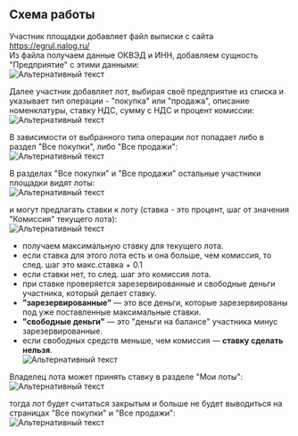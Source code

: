 ## Схема работы
Участник площадки добавляет файл выписки с сайта https://egrul.nalog.ru/   
Из файла получаем данные ОКВЭД и ИНН, добавляем сущность "Предприятие" с этими данными:  
![Альтернативный текст](https://s139vla.storage.yandex.net/rdisk/be77b53d33298b567a8322c8e4a2387d8d7bca9d10ca1428336241eb39759809/5ff595ad/TZptT7iujWHj9bWUgbCXYDBTiHtbQq38y71r3dvASH9gZxbvyBnfEMCIN_1QCmV-ad68u36CaLqYMEVUjo_kGw==?uid=127173401&filename=1.png&disposition=inline&hash=&limit=0&content_type=image%2Fpng&owner_uid=127173401&fsize=42253&hid=8ad8e1cae6d451ccd765090dc11edb3b&media_type=image&tknv=v2&etag=f98f05d3bd4f675610bf9697877a71e0&rtoken=suHVYkfDapHG&force_default=yes&ycrid=na-3cfe93921dfc74cfcc2778e2ef36b1c0-downloader20e&ts=5b839131f0540&s=51d0e1b1a9edf88ad51519c7042c8ea7013f81ed249ecb7a4ddb15107ef10c82&pb=U2FsdGVkX195gsrOfvOZw4oyj7T9QqOr7HOBK9Gk0Bp-EKGQuJ_vcOSP99mw0t4rjis-y6VGpqGd9mQM6y6iudeRz6wShsDBa2bSDxCVUDo)  

Далее участник добавляет лот, выбирая своё предприятие из списка и указывает тип операции - "покупка" или "продажа", описание номенклатуры, ставку НДС, сумму с НДС и процент комиссии:  
![Альтернативный текст](https://s727sas.storage.yandex.net/rdisk/d6f034411e98ce0fdf33b7d376ae84da9b1d90bf3c3b351fa0497905ae2b45bb/5ff59603/TZptT7iujWHj9bWUgbCXYNzaWqJaGlG6K6z9YeDT7b4na1lf5Lxlgz8kRDoTj0HIO0tKogNS_ZtSPK5QJgM5sw==?uid=127173401&filename=2.png&disposition=inline&hash=&limit=0&content_type=image%2Fpng&owner_uid=127173401&fsize=25701&hid=73114a69addadf7c6197896138e5ee7f&media_type=image&tknv=v2&etag=1e720188702796822419ec1e2f2dc775&rtoken=hl6hOJhS6hom&force_default=yes&ycrid=na-b3dc286838b625fa113cc6ffd4ac450c-downloader20e&ts=5b839183f46c0&s=e4e8f7e174bc6676eba5478e9066bb133dafb10133edafb2f9397642bcf4c46d&pb=U2FsdGVkX18ELIojNFvrh8zsRvvsS6kGt9GOnhfWj8HhvtO9CI1zzqY-8lswPCnVYXIqRq7FpyYPNl_Swerp6XMWqiUCcQ1qFSZ87dJykSg)

В зависимости от выбранного типа операции лот попадает либо в раздел "Все покупки", либо "Все продажи":  
![Альтернативный текст](https://s323vla.storage.yandex.net/rdisk/5e16bab99ee19647b907509e8f50d931afbdf6797b81b9251b519dd7278b4fca/5ff59667/TZptT7iujWHj9bWUgbCXYIuPJg3k-f_FWyGCikezujFdEtddZRtDtryJMCdtPsvQTslu0cbSY3QBF6zP7c7Y-Q==?uid=127173401&filename=3.png&disposition=inline&hash=&limit=0&content_type=image%2Fpng&owner_uid=127173401&fsize=33424&hid=112391575af9c9041d1e83da1cc62819&media_type=image&tknv=v2&etag=b7c9233c86c5eba09ab2058bc5dcd435&rtoken=7n2O7FurdKUN&force_default=yes&ycrid=na-f0fb1c437fe9a337cf1a92d0780c990f-downloader20e&ts=5b8391e3527c0&s=4571481a2a290e78f8ca6bdcaf7b8f6e867ea6d9d87af20b8545b8a4cebf040e&pb=U2FsdGVkX189y410ALc9dURtpBoNOsWlBTff260DOoOd13ob6I-OsboEFiZ_lm1_nDx_vno3bf7kbCPvTFEJf6lB2nCXTcoEQSnSCi9cIQg)

В разделах "Все покупки" и "Все продажи" остальные участники площадки видят лоты:  
![Альтернативный текст](https://s100sas.storage.yandex.net/rdisk/05cf32dd3d25d4a72d8d81cc104bcd81fe060ebc94ac16f20278d2eae6b18650/5ff596a9/TZptT7iujWHj9bWUgbCXYDFWqk9sTMNHKc93qW8PbcB4hBmP45LoLQzNtQwa6o6o1YC3JUaiawPrvY1LuDZrLg==?uid=127173401&filename=4.png&disposition=inline&hash=&limit=0&content_type=image%2Fpng&owner_uid=127173401&fsize=57819&hid=b2feaa5c6b7b17ffc77fe357ab75d56a&media_type=image&tknv=v2&etag=da099464234e206acc3a9a95f58c8b90&rtoken=WIKWzprhhZAL&force_default=yes&ycrid=na-76822e6856aad8471d7e720de0354adf-downloader20e&ts=5b83922243c40&s=b3288b4d0b9e3c3eaf2002c904555038191c0cd0a66fab215b0adaf5e394b8bf&pb=U2FsdGVkX1_PNhu4ghUZDc67pReFeYh50Re-c-D1bw8SIHOZ81_Ee2U4yI9c2JJdp1KsJRNsZ5x_cgMsh80TAZjhgV56yxwg1eKR9XyT0cU)

и могут предлагать ставки к лоту (ставка - это процент, шаг от значения "Комиссия" текущего лота):  
![Альтернативный текст](https://s387man.storage.yandex.net/rdisk/37b8ad185aae4f8567d876a34eaa430a944e22be42d6260489f7395abf043748/5ff596da/TZptT7iujWHj9bWUgbCXYFrwAn3XTiNCc93zE2UvmQc-Pq2AsRcfDCQStKY8sdW4cMA9Cyv0GyugflmZm_GJkw==?uid=127173401&filename=5.png&disposition=inline&hash=&limit=0&content_type=image%2Fpng&owner_uid=127173401&fsize=5891&hid=559060bd988938d79d10550b95b6f68f&media_type=image&tknv=v2&etag=d0d6b9e2e0fffc291d22fecc85dad726&rtoken=DpKLdqp5ucsm&force_default=yes&ycrid=na-348254f9c9fa45812337b32b5fa07d5a-downloader20e&ts=5b839250fea80&s=2eaa582c9236879d6964894cda19f89a730c8246f8c4921740fde78a6d34f42d&pb=U2FsdGVkX191li2iircUUUb-vwIcgdV8HhfJESkaMMszaxbb6B6e5a1K3OjhjftfD9pilUImfwdFDsdmgs3TF4YZm4337Nw8uvi7LBnfQ2M)

* получаем максимальную ставку для текущего лота.  
* если ставка для этого лота есть и она больше, чем комиссия, то след. шаг это макс.ставка + 0.1  
* если ставки нет, то след. шаг это комиссия лота.      
* при ставке проверяется зарезервированные и свободные деньги участника, который делает ставку.  
* **"зарезервированные"** — это все деньги, которые зарезервированы под уже поставленные максимальные ставки.   
* **"свободные деньги"** — это "деньги на балансе" участника минус зарезервированные.  
* если свободных средств меньше, чем комиссия — **ставку сделать нельзя**.  
![Альтернативный текст](https://s532man.storage.yandex.net/rdisk/57e6268e360ee351aecddc0e49321275621764c4bbaafff1d228ba3703389f9b/5ff59888/TZptT7iujWHj9bWUgbCXYJLcH1DhBt_lJ-LcGC_EjkRki4r9pxQtnLbls_ARa0j3JlvZbok6S0NlQdFSlfCYtQ==?uid=127173401&filename=6.png&disposition=inline&hash=&limit=0&content_type=image%2Fpng&owner_uid=127173401&fsize=7272&hid=1396616b8ee590c5e392611f2000a9bc&media_type=image&tknv=v2&etag=b835d44bb63c76ac5be8e6311862e6f4&rtoken=ik7Dm0kWTgv2&force_default=yes&ycrid=na-ab760d94a08604f0c266cd264c6b6b38-downloader5h&ts=5b8393eb13200&s=b3b698f14b767c2aff565c142ba95ce062ea6d9e5448fb13f228f4d7873aefc5&pb=U2FsdGVkX19o_4Gh47Nciqu7kmgi_15pepONTt_6GbZwvv7VRWop3dJ_fPtKPyBrIf1eFY0u5EK8QmV9e9nuGK9IUcxBm5y_ByKRQPHWpsg)  

Владелец лота может принять ставку в разделе "Мои лоты":  
![Альтернативный текст](https://s726sas.storage.yandex.net/rdisk/c0c91175c8402b728b3d84aa0cea8854cfb93af43f5a172561f073ed81bee162/5ff5999d/TZptT7iujWHj9bWUgbCXYODodZe6DiC-s9UPyd0lq36MhV5Vnf5dTJv4QhdL30kwXedyQbwNaU6lS01gYOWnHg==?uid=127173401&filename=7.png&disposition=inline&hash=&limit=0&content_type=image%2Fpng&owner_uid=127173401&fsize=35494&hid=606618646b5114c5d8148f333b587d3a&media_type=image&tknv=v2&etag=1bdb1f681185ea003dad11f3790ff167&rtoken=Au7JIrRzs2X0&force_default=yes&ycrid=na-eac4040311a1ebde3377bebc0a726eea-downloader11f&ts=5b8394f33e140&s=0ccc90ea56dc4e5035da4ea0fd97bb588cd09039caf00feea0f40d53967d8c46&pb=U2FsdGVkX18oEqRonShmFru2ezR7Rmy-HyUIDQRJRC9k8zgyzzYoABmOldXiWt7H03wFPw6kYo7oDgbXYGeYSzybyQn3CH6SETNE2kHZFk8)

тогда лот будет считаться закрытым и больше не будет выводиться на страницах "Все покупки" и "Все продажи":  
![Альтернативный текст](https://s744sas.storage.yandex.net/rdisk/c938ffe6f7f684e1bef2972718ebf49934168fce6b408cd32073cf0729e36475/5ff599c4/TZptT7iujWHj9bWUgbCXYMMSYTbblgmg_1E2xCV9wH_DGSh-HBL8SHgmneeP2zdqm5YTaxSJO-XRd8bXwn_LFA==?uid=127173401&filename=8.png&disposition=inline&hash=&limit=0&content_type=image%2Fpng&owner_uid=127173401&fsize=25937&hid=a2cd606eb586a6faf7cd442060047fc5&media_type=image&tknv=v2&etag=313bc8e94f9eb0b4bcad92ed877bb078&rtoken=RXFgaLSYYqXL&force_default=yes&ycrid=na-683631d1deb997fd76ed9e00eb99562b-downloader11f&ts=5b8395186f900&s=82110bbbac46403f929128982f8fca8a1d1a7689c9c8a876441d1152f8dab5fe&pb=U2FsdGVkX1_izhLiEFtDFKJiPIE3TcTplwcNHkyISJz9DMOGQskMPBq8AIgW1qD3JTJSxvrU5bsqPSK725qAH9TzhCWfjod7PI0as7P_cjY)

